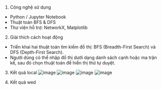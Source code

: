 1. Công nghệ sử dụng
- Python / Jupyter Notebook
- Thuật toán BFS & DFS
- Thư viện hỗ trợ: NetworkX, Matplotlib
   
2. Giải thích cách hoạt động
- Triển khai hai thuật toán tìm kiếm đồ thị: BFS (Breadth-First Search) và DFS (Depth-First Search).  
- Người dùng có thể nhập đồ thị dưới dạng danh sách cạnh hoặc ma trận kề, sau đó chọn thuật toán để hiển thị thứ tự duyệt.

3. Kết quả local
![image](https://github.com/user-attachments/assets/9efdcb88-3036-474a-ad52-6c54272dd422)
![image](https://github.com/user-attachments/assets/602c72ae-9b42-4cf4-986b-d81c72fff622)
![image](https://github.com/user-attachments/assets/b6d00609-5688-4fe6-bf3c-bbe6f2e0aa00)
![image](https://github.com/user-attachments/assets/4fde2fae-9db8-4285-bbb3-8974f24975f6)



4. Kết quả wed

